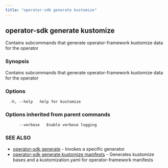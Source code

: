 ```yaml
---
title: "operator-sdk generate kustomize"
---
```


## operator-sdk generate kustomize

Contains subcommands that generate operator-framework kustomize data for the operator

### Synopsis

Contains subcommands that generate operator-framework kustomize data for the operator

### Options

```
  -h, --help   help for kustomize
```

### Options inherited from parent commands

```
      --verbose   Enable verbose logging
```

### SEE ALSO

- [operator-sdk generate](../operator-sdk_generate) - Invokes a specific generator
- [operator-sdk generate kustomize manifests](../operator-sdk_generate_kustomize_manifests) - Generates kustomize bases and a kustomization.yaml for operator-framework manifests

